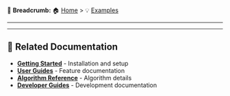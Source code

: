 🍞 **Breadcrumb:** 🏠 [Home](../index.md) > 💡 [Examples](README.md)

---



---

## 🔗 **Related Documentation**

- **[Getting Started](../getting-started/README.md)** - Installation and setup
- **[User Guides](../user-guides/README.md)** - Feature documentation
- **[Algorithm Reference](../reference/algorithms/README.md)** - Algorithm details
- **[Developer Guides](../developer-guides/README.md)** - Development documentation
